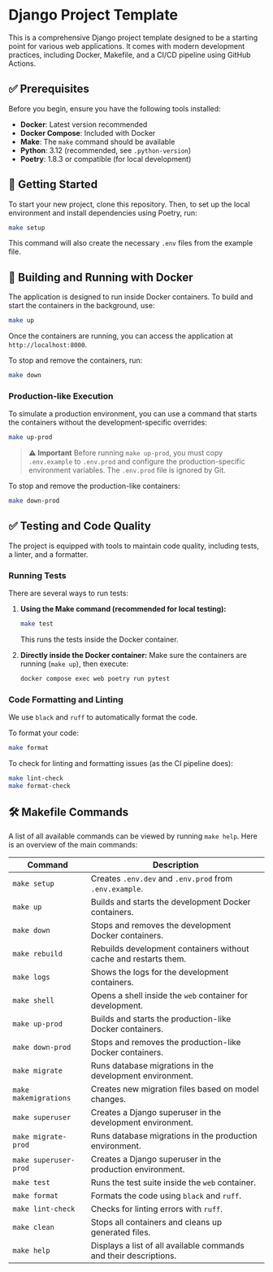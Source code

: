 # Django Project Template

This is a comprehensive Django project template designed to be a starting point for various web applications. It comes with modern development practices, including Docker, Makefile, and a CI/CD pipeline using GitHub Actions.

## ✅ Prerequisites

Before you begin, ensure you have the following tools installed:

- **Docker**: Latest version recommended
- **Docker Compose**: Included with Docker
- **Make**: The `make` command should be available
- **Python**: 3.12 (recommended, see `.python-version`)
- **Poetry**: 1.8.3 or compatible (for local development)

## 🚀 Getting Started

To start your new project, clone this repository. Then, to set up the local environment and install dependencies using Poetry, run:

```bash
make setup
```
This command will also create the necessary `.env` files from the example file.

## 🐳 Building and Running with Docker

The application is designed to run inside Docker containers. To build and start the containers in the background, use:

```bash
make up
```

Once the containers are running, you can access the application at `http://localhost:8000`.

To stop and remove the containers, run:
```bash
make down
```

### Production-like Execution

To simulate a production environment, you can use a command that starts the containers without the development-specific overrides:

```bash
make up-prod
```

> **⚠️ Important**
> Before running `make up-prod`, you must copy `.env.example` to `.env.prod` and configure the production-specific environment variables. The `.env.prod` file is ignored by Git.

To stop and remove the production-like containers:
```bash
make down-prod
```

## ✅ Testing and Code Quality

The project is equipped with tools to maintain code quality, including tests, a linter, and a formatter.

### Running Tests

There are several ways to run tests:

1.  **Using the Make command (recommended for local testing):**
    ```bash
    make test
    ```
    This runs the tests inside the Docker container.

2.  **Directly inside the Docker container:**
    Make sure the containers are running (`make up`), then execute:
    ```bash
    docker compose exec web poetry run pytest
    ```

### Code Formatting and Linting

We use `black` and `ruff` to automatically format the code.

To format your code:
```bash
make format
```

To check for linting and formatting issues (as the CI pipeline does):
```bash
make lint-check
make format-check
```

## 🛠 Makefile Commands

A list of all available commands can be viewed by running `make help`. Here is an overview of the main commands:

| Command              | Description                                                                 |
| --------------------- | --------------------------------------------------------------------------- |
| `make setup`          | Creates `.env.dev` and `.env.prod` from `.env.example`.                     |
| `make up`             | Builds and starts the development Docker containers.                        |
| `make down`           | Stops and removes the development Docker containers.                        |
| `make rebuild`        | Rebuilds development containers without cache and restarts them.            |
| `make logs`           | Shows the logs for the development containers.                              |
| `make shell`          | Opens a shell inside the `web` container for development.                   |
| `make up-prod`        | Builds and starts the production-like Docker containers.                    |
| `make down-prod`      | Stops and removes the production-like Docker containers.                    |
| `make migrate`        | Runs database migrations in the development environment.                    |
| `make makemigrations` | Creates new migration files based on model changes.                         |
| `make superuser`      | Creates a Django superuser in the development environment.                  |
| `make migrate-prod`   | Runs database migrations in the production environment.                     |
| `make superuser-prod` | Creates a Django superuser in the production environment.                   |
| `make test`           | Runs the test suite inside the `web` container.                             |
| `make format`         | Formats the code using `black` and `ruff`.                                  |
| `make lint-check`     | Checks for linting errors with `ruff`.                                      |
| `make clean`          | Stops all containers and cleans up generated files.                         |
| `make help`           | Displays a list of all available commands and their descriptions.           |

